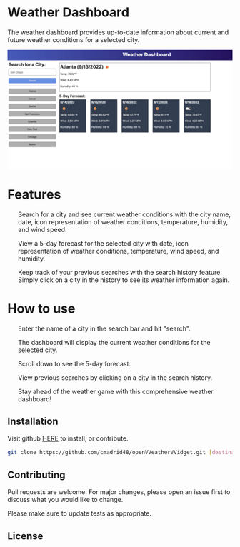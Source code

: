 # Weather Dashboard

The weather dashboard provides up-to-date information about current and future weather conditions for a selected city.

![Weather Dashboard Screenshot](Assets/images/06-server-side-apis-homework-demo.png)

# Features
<ul>Search for a city and see current weather conditions with the city name, date, icon representation of weather conditions, temperature, humidity, and wind speed.</ul>
<ul>View a 5-day forecast for the selected city with date, icon representation of weather conditions, temperature, wind speed, and humidity.</ul>
<ul>Keep track of your previous searches with the search history feature. Simply click on a city in the history to see its weather information again.</ul>

# How to use
<ul>Enter the name of a city in the search bar and hit "search".</ul>
<ul>The dashboard will display the current weather conditions for the selected city.</ul>
<ul>Scroll down to see the 5-day forecast.</ul>
<ul>View previous searches by clicking on a city in the search history.</ul>
<ul>Stay ahead of the weather game with this comprehensive weather dashboard!</ul>

## Installation

Visit github [HERE]('''''') to install, or contribute.

```bash
git clone https://github.com/cmadrid48/openVVeatherVVidget.git [destination]
```

## Contributing

Pull requests are welcome. For major changes, please open an issue first
to discuss what you would like to change.

Please make sure to update tests as appropriate.

## License